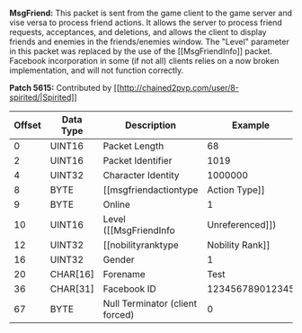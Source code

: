 **MsgFriend:** This packet is sent from the game client to the game server and vise versa to process friend actions. It allows the server to process friend requests, acceptances, and deletions, and allows the client to display friends and enemies in the friends/enemies window. The "Level" parameter in this packet was replaced by the use of the [[MsgFriendInfo]] packet. Facebook incorporation in some (if not all) clients relies on a now broken implementation, and will not function correctly.

**Patch 5615:** Contributed by [[http://chained2pvp.com/user/8-spirited/|Spirited]]

| Offset | Data Type | Description | Example |
|---|---|---|---|
| 0 | UINT16 | Packet Length | 68 |
| 2 | UINT16 | Packet Identifier | 1019 |
| 4 | UINT32 | Character Identity | 1000000 |
| 8 | BYTE | [[msgfriendactiontype|Action Type]] | 15 |
| 9 | BYTE | Online | 1 |
| 10 | UINT16 | Level ([[MsgFriendInfo|Unreferenced]]) | 0 |
| 12 | UINT32 | [[nobilityranktype|Nobility Rank]] | 3 |
| 16 | UINT32 | Gender | 1 |
| 20 | CHAR[16] | Forename | Test |
| 36 | CHAR[31] | Facebook ID | 123456789012345 |
| 67 | BYTE | Null Terminator (client forced) | 0 |
